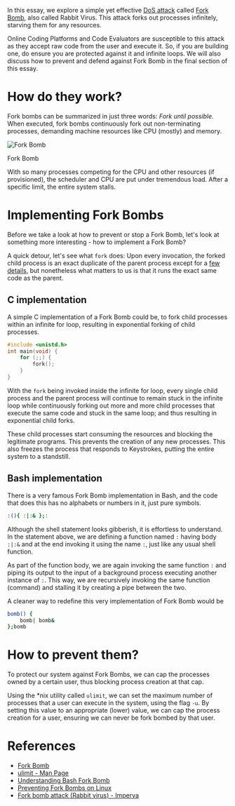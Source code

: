 In this essay, we explore a simple yet effective [DoS attack](https://en.wikipedia.org/wiki/Denial-of-service_attack) called [Fork Bomb](https://en.wikipedia.org/wiki/Fork_bomb), also called Rabbit Virus. This attack forks out processes infinitely, starving them for any resources.

Online Coding Platforms and Code Evaluators are susceptible to this attack as they accept raw code from the user and execute it. So, if you are building one, do ensure you are protected against it and infinite loops. We will also discuss how to prevent and defend against Fork Bomb in the final section of this essay.

# How do they work?

Fork bombs can be summarized in just three words: *Fork until possible*. When executed, fork bombs continuously fork out non-terminating processes, demanding machine resources like CPU (mostly) and memory.

![Fork Bomb](https://user-images.githubusercontent.com/4745789/121252662-e752ae00-c8c5-11eb-9524-a1c7d4fc24fc.png)

Fork Bomb

With so many processes competing for the CPU and other resources (if provisioned), the scheduler and CPU are put under tremendous load. After a specific limit, the entire system stalls.

# Implementing Fork Bombs

Before we take a look at how to prevent or stop a Fork Bomb, let's look at something more interesting - how to implement a Fork Bomb?

A quick detour, let's see what `fork` does: Upon every invocation, the forked child process is an exact duplicate of the parent process except for a [few details](https://man7.org/linux/man-pages/man2/fork.2.html), but nonetheless what matters to us is that it runs the exact same code as the parent.

## C implementation

A simple C implementation of a Fork Bomb could be, to fork child processes within an infinite for loop, resulting in exponential forking of child processes.

```c
#include <unistd.h>
int main(void) {
    for (;;) {
        fork();
    }
}
```

With the `fork` being invoked inside the infinite for loop, every single child process and the parent process will continue to remain stuck in the infinite loop while continuously forking out more and more child processes that execute the same code and stuck in the same loop; and thus resulting in exponential child forks.

These child processes start consuming the resources and blocking the legitimate programs. This prevents the creation of any new processes. This also freezes the process that responds to Keystrokes, putting the entire system to a standstill.

## Bash implementation

There is a very famous Fork Bomb implementation in Bash, and the code that does this has no alphabets or numbers in it, just pure symbols.

```bash
:(){ :|:& };:
```

Although the shell statement looks gibberish, it is effortless to understand. In the statement above, we are defining a function named `:` having body `:|:&` and at the end invoking it using the name `:`, just like any usual shell function.

As part of the function body, we are again invoking the same function `:` and piping its output to the input of a background process executing another instance of `:`. This way, we are recursively invoking the same function (command) and stalling it by creating a pipe between the two.

A cleaner way to redefine this very implementation of Fork Bomb would be

```bash
bomb() { 
    bomb| bomb& 
};bomb
```

# How to prevent them?

To protect our system against Fork Bombs, we can cap the processes owned by a certain user, thus blocking process creation at that cap.

Using the *nix utility called `ulimit`, we can set the maximum number of processes that a user can execute in the system, using the flag `-u`. By setting this value to an appropriate (lower) value, we can cap the process creation for a user, ensuring we can never be fork bombed by that user.

# References

- [Fork Bomb](https://en.wikipedia.org/wiki/Fork_bomb)
- [ulimit - Man Page](https://linuxcommand.org/lc3_man_pages/ulimith.html)
- [Understanding Bash Fork Bomb](https://www.cyberciti.biz/faq/understanding-bash-fork-bomb/)
- [Preventing Fork Bombs on Linux](https://resources.cs.rutgers.edu/docs/preventing-fork-bomb-on-linux/)
- [Fork bomb attack (Rabbit virus) - Imperva](https://www.imperva.com/learn/ddos/fork-bomb/)
